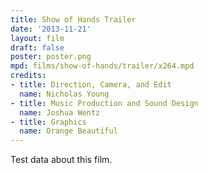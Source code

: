 ```yaml
---
title: Show of Hands Trailer
date: '2013-11-21'
layout: film
draft: false
poster: poster.png
mpd: films/show-of-hands/trailer/x264.mpd
credits:
- title: Direction, Camera, and Edit
  name: Nicholas Young
- title: Music Production and Sound Design
  name: Joshua Wentz
- title: Graphics
  name: Orange Beautiful
---
```

Test data about this film.
